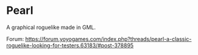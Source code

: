 # Pearl

A graphical roguelike made in GML.

Forum: https://forum.yoyogames.com/index.php?threads/pearl-a-classic-roguelike-looking-for-testers.63183/#post-378895
